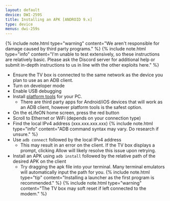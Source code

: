```yaml
---
layout: default
device: DWI-259S
title: Installing an APK [ANDROID 9.x]
type: device
menus: dwi-259s
---
```


{% include note.html type="warning" content="We aren't responsible for damage caused by third party programs." %}
{% include note.html type="info" content="I'm unable to test extensively, so these instructions are relatively basic. Please ask the Discord server for additional help or submit in-depth instructions to us in line with the other exploits here." %}

- Ensure the TV box is connected to the same network as the device you plan to use as an ADB client.
- Turn on developer mode
- Enable USB debugging
- Install [platform tools](https://developer.android.com/studio/releases/platform-tools) for your PC.
  - There are third party apps for Android/iOS devices that will work as an ADB client, however platform tools is the safest option. 
- On the eLifeON home screen, press the red button
- Scroll to Ethernet or WiFi (depends on your connection type)
- Find the local IPv4 address (xxx.xxx.xxx.xxx)
{% include note.html type="info" content="ADB command syntax may vary. Do research if unsure." %}
- Use `adb connect` followed by the local IPv4 address
  - This may result in an error on the client. If the TV box displays a prompt, clicking Allow will likely resolve this issue upon retrying.
- Install an APK using `adb install` followed by the relative path of the desired APK on the client
  - Try dragging the apk file into your terminal. Many terminal emulators will automatically input the path for you.
{% include note.html type="tip" content="Installing a launcher as the first program is recommended." %}
{% include note.html type="warning" content="The TV box may soft reset if left connected to the modem." %}
